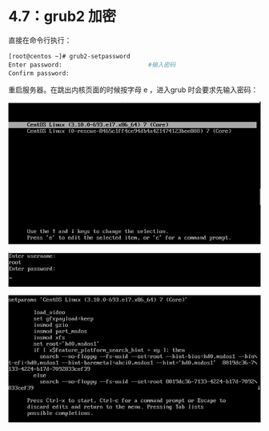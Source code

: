 # 4.7：grub2 加密

直接在命令行执行：

```bash
[root@centos ~]# grub2-setpassword
Enter password:                        #输入密码
Confirm password: 
```

重启服务器。在跳出内核页面的时候按字母 e ，进入grub 时会要求先输入密码：

![](../.gitbook/assets/20180412094444.jpg)

![](../.gitbook/assets/20180412094445.jpg)

![](../.gitbook/assets/20180412094446.jpg)


